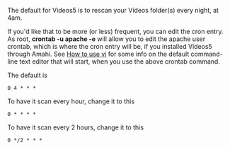 The default for Videos5 is to rescan your Videos folder(s) every night, at 4am.

If you'd like that to be more (or less) frequent, you can edit the cron entry.
As root, **crontab -u apache -e** will allow you to edit the apache user crontab, which is where the cron entry will be, if you installed Videos5 through Amahi. See [How to use vi](http://www.washington.edu/computing/unix/vi.html) for some info on the default command-line text editor that will start, when you use the above crontab command.

The default is
```
0 4 * * *
```

To have it scan every hour, change it to this
```
0 * * * *
```

To have it scan every 2 hours, change it to this
```
0 */2 * * *
```